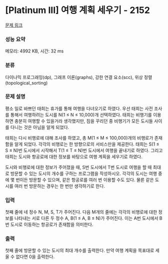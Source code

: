 # [Platinum III] 여행 계획 세우기 - 2152 

[문제 링크](https://www.acmicpc.net/problem/2152) 

### 성능 요약

메모리: 4992 KB, 시간: 32 ms

### 분류

다이나믹 프로그래밍(dp), 그래프 이론(graphs), 강한 연결 요소(scc), 위상 정렬(topological_sorting)

### 문제 설명

<p>평소 일로 바쁘던 태희는 휴가를 통해 여행을 다녀오기로 하였다. 우선 태희는 사전 조사를 통해서 여행하려는 도시를 N(1 ≤ N ≤ 10,000)개 선택하였다. 태희는 비행기를 이용하면 충분히 여행할 수 있을거라 생각했지만, 짐을 꾸리던 중 비행기가 모든 도시들 사이를 다니는 것은 아님을 알게 되었다.</p>

<p>태희는 다시 비행로에 대해 조사를 하였고, 총 M(1 ≤ M ≤ 100,000)개의 비행로가 존재함을 알게 되었다. 각각의 비행로는 한 방향으로의 서비스만을 제공한다. 태희는 S(1 ≤ S ≤ N)번 도시에서 시작해서 T(1 ≤ T ≤ N)번 도시에서 여행을 끝내기로 하였다. 그리고 태희는 도시와 항공로에 대한 정보를 바탕으로 여행 계획을 세우기로 하였다.</p>

<p>도시와 비행로에 대한 정보가 주어졌을 때, S번 도시에서 T번 도시로 여행을 할 때 최대로 방문할 수 있는 도시의 개수를 구하는 프로그램을 작성하시오. 각각의 도시는 여행 중에 몇 번이든 방문할 수 있으며, 같은 항공로를 여러 번 이용할 수도 있다. 물론 같은 도시를 여러 번 방문하는 경우는 한 번만 생각하기로 한다.</p>

### 입력 

 <p>첫째 줄에 네 정수 N, M, S, T가 주어진다. 다음 M개의 줄에는 각각의 비행로에 대한 정보를 나타내는 서로 다른 두 정수 A, B(1 ≤ A, B ≤ N)가 주어진다. 이는 A번 도시에서 B번 도시로 이동하는 항공로가 존재함을 의미한다.</p>

### 출력 

 <p>첫째 줄에 방문할 수 있는 도시의 최대 개수를 출력한다. 만약 여행 계획을 목표대로 세울 수 없다면 0을 출력한다.</p>

